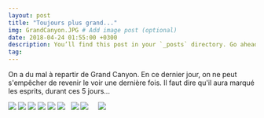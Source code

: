 ```yaml
---
layout: post
title: "Toujours plus grand..."
img: GrandCanyon.JPG # Add image post (optional)
date: 2018-04-24 01:55:00 +0300
description: You’ll find this post in your `_posts` directory. Go ahead and edit it and re-build the site to see your changes. # Add post description (optional)
tag: 
---
```

<p> 
On a du mal à repartir de Grand Canyon. En ce dernier jour, on ne peut s'empêcher de revenir le voir une dernière fois. 
Il faut dire qu'il aura marqué les esprits, durant ces 5 jours...




</p>

![]({{site.baseurl}}/assets/img/Page/P2.JPG)
![]({{site.baseurl}}/assets/img/Page/P3.JPG)
![]({{site.baseurl}}/assets/img/Page/P4.JPG)
![]({{site.baseurl}}/assets/img/Page/P5.JPG)
![]({{site.baseurl}}/assets/img/Page/P6.JPG)
![]({{site.baseurl}}/assets/img/Page/P7.JPG)
<img class="Rot270" src="{{site.baseurl}}/assets/img/Page/P9.JPG" alt="">
<img class="Rot270" src="{{site.baseurl}}/assets/img/Page/P10.JPG" alt="">
![]({{site.baseurl}}/assets/img/Page/P11.JPG)
![]({{site.baseurl}}/assets/img/Page/P12.JPG)
<img class="Rot270" src="{{site.baseurl}}/assets/img/Page/P13.JPG" alt="">
<img class="Rot270" src="{{site.baseurl}}/assets/img/Page/P14.JPG" alt="">
<img class="Rot270" src="{{site.baseurl}}/assets/img/Page/P15.JPG" alt="">
<img class="Rot90" src="{{site.baseurl}}/assets/img/Page/P16.JPG" alt="">
![]({{site.baseurl}}/assets/img/Page/P17.JPG)


